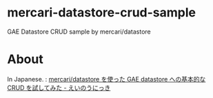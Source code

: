# mercari-datastore-crud-sample
GAE Datastore CRUD sample by mercari/datastore

# About
In Japanese. : [mercari/datastore を使った GAE datastore への基本的な CRUD を試してみた - えいのうにっき](http://blog.a-know.me/entry/2018/02/25/220420)
